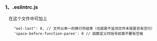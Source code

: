 ### 1、.eslintrc.js
    在这个文件中可加上
```
    "eol-last": 0, // 文件以单一的换行符结束（也就是不监测文件末尾是否有空行）
    'space-before-function-paren': 0 // 函数定义时括号前面不要有空格
```

  


